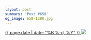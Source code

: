 ```yaml
---
layout: post
summary: 'Post #658'
og_image: 658-1280.jpg
---
```


<p>
 <time>
  <a href="/658">
   {{ page.date | date: "%B %-d, %Y" }}
  </a>
 </time>
 <a href="/658">
  <img sizes="(min-width: 700px) 50vw, calc(100vw - 2rem)" src="{{ site.assets_url }}/658-640.jpg" srcset="{{ site.assets_url }}/658-320.jpg 320w, {{ site.assets_url }}/658-640.jpg 640w, {{ site.assets_url }}/658-960.jpg 960w, {{ site.assets_url }}/658-1280.jpg 1280w"/>
 </a>
</p>
